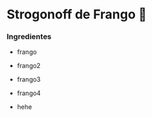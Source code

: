 # Strogonoff de Frango :chicken:

### Ingredientes

- frango

- frango2 

- frango3

- frango4

- hehe

  
